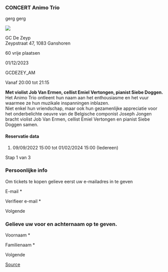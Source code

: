 ### CONCERT Animo Trio

gerg gerg

![](https://s3-eu-west-1.amazonaws.com/os-kwdo/prod/vgc/images/activity/63401458b5432_WS1510_-_ANIMO_TRIO.jpg)

GC De Zeyp  
Zeypstraat 47, 1083 Ganshoren

60 vrije plaatsen

01/12/2023

GCDEZEY\_AM

Vanaf 20:00 tot 21:15

**Met violist Job Van Ermen, cellist Emiel Vertongen, pianist Siebe Doggen.**  
Het Animo Trio ontleent hun naam aan het enthousiasme en het vuur waarmee ze hun muzikale inspanningen inblazen.  
Niet enkel hun vriendschap, maar ook hun gezamenlijke appreciatie voor het onderbelichte oeuvre van de Belgische componist Joseph Jongen bracht violist Job Van Ermen, cellist Emiel Vertongen en pianist Siebe Doggen samen.  
  
  
  

#### Reservatie data

1.  09/09/2022 15:00 tot 01/02/2024 15:00 (Iedereen)

Stap 1 van 3

    

### Persoonlijke info

Om tickets te kopen gelieve eerst uw e-mailadres in te geven

  

E-mail \* 

Verifieer e-mail \* 

Volgende

### Gelieve uw voor en achternaam op te geven.

Voornaam \* 

Familienaam \* 

Volgende

[Source](https://tickets.vgc.be/ticketingActivity/subscribe/GCDEZEY_AM)
